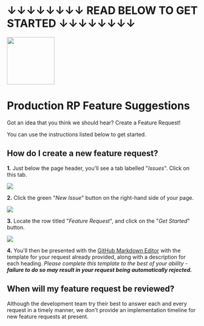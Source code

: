 # ↓↓↓↓↓↓↓↓ READ BELOW TO GET STARTED ↓↓↓↓↓↓↓↓
<img src="https://www.productionrp.net/assets/img/Logo_Mini.png" width="125">

# Production RP Feature Suggestions

Got an idea that you think we should hear? Create a Feature Request!

You can use the instructions listed below to get started.

## How do I create a new feature request?

**1.** Just below the page header, you'll see a tab labelled "*Issues*". Click on this tab.

<img src="https://i.imgur.com/A2EsfVH.png">

**2.** Click the green "*New Issue*" button on the right-hand side of your page.

<img src="https://i.imgur.com/7CX4RhR.png">

**3.** Locate the row titled "*Feature Request*", and click on the "*Get Started*" button.

<img src="https://i.imgur.com/J63QTRf.png">

**4.** You'll then be presented with the [GitHub Markdown Editor](https://docs.github.com/en/get-started/writing-on-github/getting-started-with-writing-and-formatting-on-github/basic-writing-and-formatting-syntax) with the template for your request already provided, along with a description for each heading.
*Please complete this template to the best of your ability - **failure to do so may result in your request being automatically rejected.***

## When will my feature request be reviewed?

Although the development team try their best to answer each and every request in a timely manner, we don't provide an implementation timeline for new feature requests at present.
